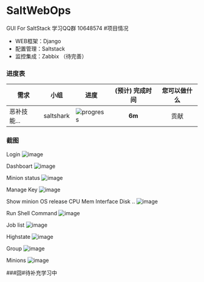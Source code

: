 # SaltWebOps
GUI For SaltStack
学习QQ群 10648574 
#项目情况
* WEB框架：Django 
* 配置管理：Saltstack 
* 监控集成：Zabbix （待完善）
### 进度表 <a name="progress">&nbsp;</a>




需求 | 小组 | 进度 | (预计) 完成时间 | 您可以做什么
---|:---:|---|:---:|:---:
恶补技能... | saltshark | ![progress](http://progressed.io/bar/30) | **6m** | 贡献

### 截图
Login
![image](https://github.com/net592/SaltWebOps/blob/master/screenshots/Login_index.png)

Dashboart
![image](https://github.com/net592/SaltWebOps/blob/master/screenshots/Dashboard_index.png)

Minion status
![image](https://github.com/net592/SaltWebOps/blob/master/screenshots/Minion_staus.png)

Manage Key
![image](https://github.com/net592/SaltWebOps/blob/master/screenshots/Minion_key.png)

Show minion OS release CPU Mem Interface Disk ..
![image](https://github.com/net592/SaltWebOps/blob/master/screenshots/Minions_HardInfo.png)

Run Shell Command
![image](https://github.com/net592/SaltWebOps/blob/master/screenshots/Execute_Shell.png)

Job list
![image](https://github.com/net592/SaltWebOps/blob/master/screenshots/Job_History.png)


Highstate
![image](https://github.com/net592/SaltWebOps/blob/master/screenshots/States_Higstate.png)

Group
![image](https://github.com/net592/SaltWebOps/blob/master/screenshots/Manage_Group.png)

Minions
![image](https://github.com/net592/SaltWebOps/blob/master/screenshots/Manage_Host.png)

###囧#待补充学习中

